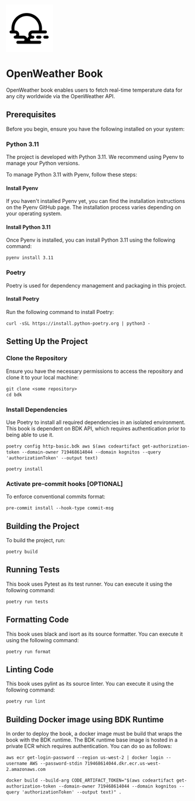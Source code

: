 <img src="src/openweather/data/icon.svg" width="128" height="128">

# OpenWeather Book

OpenWeather book enables users to fetch real-time temperature data for any city worldwide via the OpenWeather API. 

## Prerequisites
Before you begin, ensure you have the following installed on your system:

### Python 3.11
The project is developed with Python 3.11. We recommend using Pyenv to manage your Python versions.

To manage Python 3.11 with Pyenv, follow these steps:

#### Install Pyenv
If you haven't installed Pyenv yet, you can find the installation instructions on the Pyenv GitHub page. The 
installation process varies depending on your operating system.

#### Install Python 3.11
Once Pyenv is installed, you can install Python 3.11 using the following command:


```shell
pyenv install 3.11
```
 
### Poetry
Poetry is used for dependency management and packaging in this project. 

#### Install Poetry
Run the following command to install Poetry:

```shell
curl -sSL https://install.python-poetry.org | python3 -
```

## Setting Up the Project

### Clone the Repository
Ensure you have the necessary permissions to access the repository and clone it to your local machine:

```shell
git clone <some repository>
cd bdk
```

### Install Dependencies
Use Poetry to install all required dependencies in an isolated environment. This book is dependent on BDK API, which
requires authentication prior to being able to use it.

```shell
poetry config http-basic.bdk aws $(aws codeartifact get-authorization-token --domain-owner 719468614044 --domain kognitos --query 'authorizationToken' --output text)
```

```shell
poetry install
```

### Activate pre-commit hooks [OPTIONAL]
To enforce conventional commits format:

```shell
pre-commit install --hook-type commit-msg
```

## Building the Project
To build the project, run:

```shell
poetry build
```

## Running Tests
This book uses Pytest as its test runner. You can execute it using the following command:

```shell
poetry run tests
```

## Formatting Code
This book uses black and isort as its source formatter. You can execute it using the following command:

```shell
poetry run format
```

## Linting Code
This book uses pylint as its source linter. You can execute it using the following command:

```shell
poetry run lint
```

## Building Docker image using BDK Runtime
In order to deploy the book, a docker image must be build that wraps the book with the BDK runtime. The BDK runtime base
image is hosted in a private ECR which requires authentication. You can do so as follows:

```shell
aws ecr get-login-password --region us-west-2 | docker login --username AWS --password-stdin 719468614044.dkr.ecr.us-west-2.amazonaws.com
```

```shell
docker build --build-arg CODE_ARTIFACT_TOKEN="$(aws codeartifact get-authorization-token --domain-owner 719468614044 --domain kognitos --query 'authorizationToken' --output text)" .
```